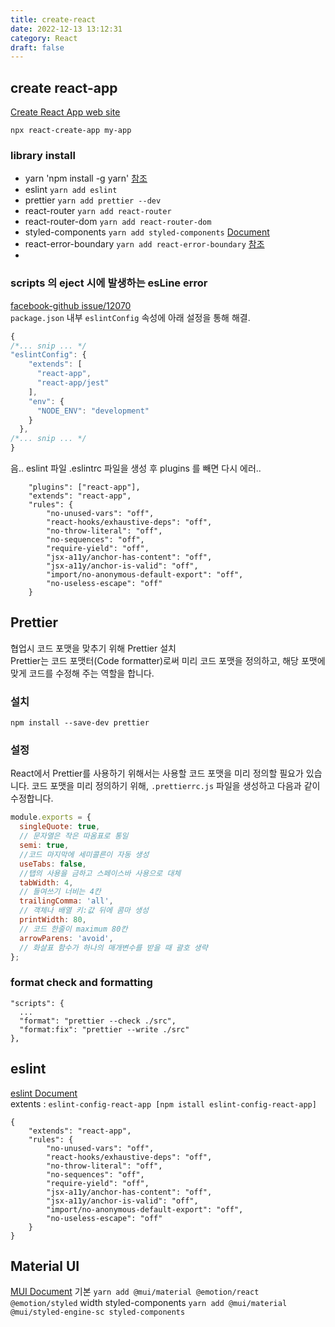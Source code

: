 ```yaml
---
title: create-react
date: 2022-12-13 13:12:31
category: React
draft: false
---
```


## create react-app

[Create React App web site](https://create-react-app.dev/) 
```
npx react-create-app my-app
```

### library install
- yarn 'npm install -g yarn' [참조](https://www.holaxprogramming.com/2017/12/21/node-yarn-tutorials/)
- eslint `yarn add eslint`
- prettier `yarn add prettier --dev`
- react-router `yarn add react-router`
- react-router-dom `yarn add react-router-dom`
- styled-components `yarn add styled-components` [Document](https://styled-components.com/)
- react-error-boundary `yarn add react-error-boundary` [참조](https://velog.io/@bbaa3218/React-%EC%97%90%EB%9F%AC-%EB%B0%94%EC%9A%B4%EB%8D%94%EB%A6%ACError-Boundary)
- 

### scripts 의 eject 시에 발생하는 esLine error
[facebook-github issue/12070](https://github.com/facebook/create-react-app/issues/12070)<br>
`package.json` 내부 `eslintConfig` 속성에 아래 설정을 통해 해결.
```js
{
/*... snip ... */
"eslintConfig": {
    "extends": [
      "react-app",
      "react-app/jest"
    ],
    "env": {
      "NODE_ENV": "development"
    }
  },
/*... snip ... */
}
```
음.. eslint 파일 .eslintrc 파일을 생성 후 plugins 를 빼면 다시 에러..
```
    "plugins": ["react-app"],
    "extends": "react-app",
    "rules": {
        "no-unused-vars": "off",
        "react-hooks/exhaustive-deps": "off",
        "no-throw-literal": "off",
        "no-sequences": "off",
        "require-yield": "off",
        "jsx-a11y/anchor-has-content": "off",
        "jsx-a11y/anchor-is-valid": "off",
        "import/no-anonymous-default-export": "off",
        "no-useless-escape": "off"
    }
```

## Prettier
협업시 코드 포맷을 맞추기 위해 Prettier 설치<br>
Prettier는 코드 포맷터(Code formatter)로써 미리 코드 포맷을 정의하고, 해당 포맷에 맞게 코드를 수정해 주는 역할을 합니다.

### 설치
```
npm install --save-dev prettier
```
### 설정
React에서 Prettier를 사용하기 위해서는 사용할 코드 포맷을 미리 정의할 필요가 있습니다. 코드 포맷을 미리 정의하기 위해, `.prettierrc.js` 파일을 생성하고 다음과 같이 수정합니다.
```js
module.exports = {
  singleQuote: true,
  // 문자열은 작은 따옴표로 통일
  semi: true,
  //코드 마지막에 세미콜른이 자동 생성
  useTabs: false,
  //탭의 사용을 금하고 스페이스바 사용으로 대체
  tabWidth: 4,
  // 들여쓰기 너비는 4칸
  trailingComma: 'all',
  // 객체나 배열 키:값 뒤에 콤마 생성
  printWidth: 80,
  // 코드 한줄이 maximum 80칸
  arrowParens: 'avoid',
  // 화살표 함수가 하나의 매개변수를 받을 때 괄호 생략
};
```

### format check and formatting
```
"scripts": {
  ...
  "format": "prettier --check ./src",
  "format:fix": "prettier --write ./src"
},
```


## eslint
[eslint Document](https://eslint.org/docs/latest/) <br>
extents : `eslint-config-react-app [npm istall eslint-config-react-app]` 
```
{
    "extends": "react-app",
    "rules": {
        "no-unused-vars": "off",
        "react-hooks/exhaustive-deps": "off",
        "no-throw-literal": "off",
        "no-sequences": "off",
        "require-yield": "off",
        "jsx-a11y/anchor-has-content": "off",
        "jsx-a11y/anchor-is-valid": "off",
        "import/no-anonymous-default-export": "off",
        "no-useless-escape": "off"
    }
}
```

## Material UI
[MUI Document](https://mui.com/material-ui/getting-started/installation/)
기본
`yarn add @mui/material @emotion/react @emotion/styled`
width styled-components
`yarn add @mui/material @mui/styled-engine-sc styled-components`
